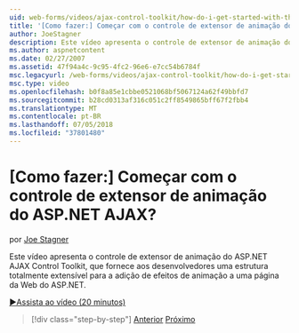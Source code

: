 ```yaml
---
uid: web-forms/videos/ajax-control-toolkit/how-do-i-get-started-with-the-aspnet-ajax-animation-extender-control
title: '[Como fazer:] Começar com o controle de extensor de animação do ASP.NET AJAX? | Microsoft Docs'
author: JoeStagner
description: Este vídeo apresenta o controle de extensor de animação do ASP.NET AJAX Control Toolkit, que fornece aos desenvolvedores uma estrutura totalmente extensível para um...
ms.author: aspnetcontent
ms.date: 02/27/2007
ms.assetid: 47f94a4c-9c95-4fc2-96e6-e7cc54b6784f
msc.legacyurl: /web-forms/videos/ajax-control-toolkit/how-do-i-get-started-with-the-aspnet-ajax-animation-extender-control
msc.type: video
ms.openlocfilehash: b0f8a85e1cbbe0521068bf5067124a62f49bbfd7
ms.sourcegitcommit: b28cd0313af316c051c2ff8549865bff67f2fbb4
ms.translationtype: MT
ms.contentlocale: pt-BR
ms.lasthandoff: 07/05/2018
ms.locfileid: "37801480"
---
```

<a name="how-do-i-get-started-with-the-aspnet-ajax-animation-extender-control"></a>[Como fazer:] Começar com o controle de extensor de animação do ASP.NET AJAX?
====================
por [Joe Stagner](https://github.com/JoeStagner)

Este vídeo apresenta o controle de extensor de animação do ASP.NET AJAX Control Toolkit, que fornece aos desenvolvedores uma estrutura totalmente extensível para a adição de efeitos de animação a uma página da Web do ASP.NET.

[&#9654;Assista ao vídeo (20 minutos)](https://channel9.msdn.com/Blogs/ASP-NET-Site-Videos/how-do-i-get-started-with-the-aspnet-ajax-animation-extender-control)

> [!div class="step-by-step"]
> [Anterior](how-do-i-use-the-aspnet-ajax-passwordstrength-extender.md)
> [Próximo](how-do-i-use-the-aspnet-ajax-confirmbutton-extender.md)
